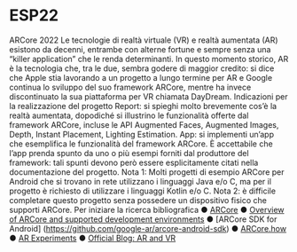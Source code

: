 # ESP22

ARCore 2022
Le tecnologie di realtà virtuale (VR) e realtà aumentata (AR) esistono da decenni, entrambe con alterne fortune e sempre senza una “killer application” che le renda determinanti. In questo momento storico, AR è la tecnologia che, tra le due, sembra godere di maggior credito: si dice che Apple stia lavorando a un progetto a lungo termine per AR e Google continua lo sviluppo del suo framework ARCore, mentre ha invece discontinuato la sua
piattaforma per VR chiamata DayDream.
Indicazioni per la realizzazione del progetto
Report: si spieghi molto brevemente cos’è la realtà aumentata, dopodiché si illustrino le funzionalità offerte dal framework ARCore, incluse le API Augmented Faces, Augmented Images, Depth, Instant Placement, Lighting Estimation.
App: si implementi un’app che esemplifica le funzionalità del framework ARCore. È accettabile che l’app prenda spunto da uno o più esempi forniti dal produttore del framework: tali spunti devono però essere esplicitamente citati nella documentazione del progetto. 
Nota 1: Molti progetti di esempio ARCore per Android che si trovano in rete utilizzano i linguaggi
Java e/o C, ma per il progetto è richiesto di utilizzare i linguaggi Kotlin e/o C. 
Nota 2: è difficile completare questo progetto senza possedere un dispositivo fisico che supporti ARCore.
Per iniziare la ricerca bibliografica
● [ARCore](https://developers.google.com/ar?hl=en)
● [Overview of ARCore and supported development environments](https://developers.google.com/ar/develop)
● [ARCore SDK for Android] (https://github.com/google-ar/arcore-android-sdk)
● [ARCore.how](https://arcore.how/)
● [AR Experiments](https://experiments.withgoogle.com/collection/ar)
● [Official Blog: AR and VR](https://blog.google/products/google-ar-vr/)
